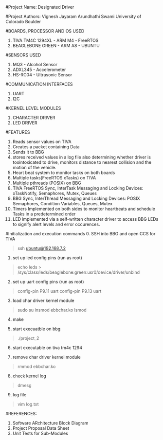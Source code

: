 #Project Name: Designated Driver 

#Project Authors: Vignesh Jayaram
                  Arundhathi Swami 
                  University of Colorado Boulder 

#BOARDS, PROCESSOR AND OS USED
1. TIVA TM4C 1294XL - ARM M4 - FreeRTOS
2. BEAGLEBONE GREEN - ARM A8 - UBUNTU

#SENSORS USED 
1. MQ3 - Alcohol Sensor 
2. ADXL345 - Accelerometer 
3. HS-RC04 - Ultrasonic Sensor 

#COMMUNICATION INTERFACES
1. UART
2. I2C

#KERNEL LEVEL MODULES
1. CHARACTER DRIVER
2. LED DRIVER 

#FEATURES 
1. Reads sensor values on TIVA 
2. Creates a packet containing Data 
3. Sends it to BBG 
4. stores received values in a log file also determining whether driver is toointoxicated to drive, monitors distance to nearest collision and the motion of the vehicle.  
5. Heart beat system to monitor tasks on both boards 
6. Multiple tasks(FreeRTOS xTasks) on TIVA
7. Multiple pthreads (POSIX) on BBG
8. TIVA FreeRTOS Sync, InterTask Messaging and Locking Devices: xTaskNotify, Semaphores, Mutex, Queues 
9. BBG Sync, InterThread Messaging and Locking Devices: POSIX Semaphores, Condition Variables, Queues, Mutex 
10. Timers Implemented on both sides to monitor heartbeats and schedule Tasks in a predetermined order 
11. LED implemented via a self-written character driver to access BBG LEDs to signify alert levels and error occurences. 

#Initialization and execution commands
0. SSH into BBG and open CCS for TIVA
> ssh ubuntu@192.168.7.2

1. set up led config pins (run as root)
> echo leds > /sys/class/leds/beaglebone\:green\:usr0/device/driver/unbind

2. set up uart config pins (run as root)
>config-pin P9.11 uart
>config-pin P9.13 uart

3. load char driver kernel module 
> sudo su
> insmod ebbchar.ko
> lsmod

4. make 

5. start execuatble on bbg 
> ./project_2

6. start executable on tiva tm4c 1294

7. remove char driver kernel module 
> rmmod ebbchar.ko

8. check kernel log 
> dmesg 

9. log file 
> vim log.txt

#REFERENCES: 
1. Software ARchitecture Block Diagram 
2. Project Proposal Data Sheet
3. Unit Tests for Sub-Modules 
